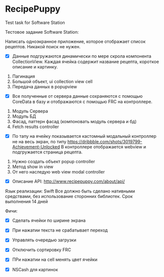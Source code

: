 # RecipePuppy
Test task for Software Station

Тестовое задание Software Station: 

Написать одноэкранное приложение, которое отображает список рецептов. Никакой поиск не нужен.

- [x] Данные подгружаются динамически по мере скрола компонента CollectionView. Каждая ячейка содержит название рецепта, короткое описание и картинку.

1. Пагинация
2. Большой объект,  ui collection view cell
3. Передача данных в popupview 

- [x] Все полученные от сервера данные сохраняются с помощью CoreData в базу и отображаются с помощью FRC на контроллере.

1. Модуль Сервера
2. Модуль БД
3. Фасад, паттерн фасад (компоновать модуль сервера и бд)
4. Fetch results controller 

- [x] По тапу на ячейку показывается кастомный модальный контроллер не на весь экран, по типу https://dribbble.com/shots/3019799-Achievement-Unlocked  В контроллере отображается webview и подгружается страница рецепта.

1. Нужно создать объект popup controller
2. Метод show in view
3. От него наследую web view modal controller

- [x] Описание API: http://www.recipepuppy.com/about/api/

Язык реализации: Swift  Все должно быть сделано нативными средствами, без использование сторонних библиотек. Срок выполнения 14 дней

Фичи:
- [x] Сделать ячейки по ширине экрана
- [x] При нажатии текста не срабатывает переход
- [x] Управлять очередью загрузки
- [x] Отключить сортировку FRC
- [x] ПРи нажатии на cell менять цвет ячейки
- [x] NSCash для картинок

